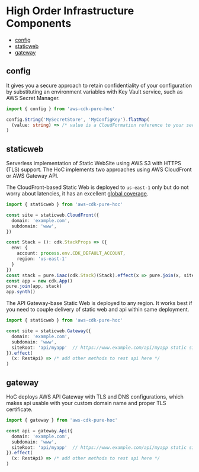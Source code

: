 # High Order Infrastructure Components

* [config](#config)
* [staticweb](#staticweb)
* [gateway](#gateway)


## config

It gives you a secure approach to retain confidentiality of your configuration by substituting an environment variables with Key Vault service, such as AWS Secret Manager.

```typescript
import { config } from 'aws-cdk-pure-hoc'

config.String('MySecretStore', 'MyConfigKey').flatMap(
  (value: string) => /* value is a CloudFormation reference to your secret */
)
```


## staticweb

Serverless implementation of Static WebSite using AWS S3 with HTTPS (TLS) support. The HoC implements two approaches using AWS CloudFront or AWS Gateway API. 

The CloudFront-based Static Web is deployed to `us-east-1` only but do not worry about latencies, it has an excellent [global coverage](https://aws.amazon.com/cloudfront/features/).

```typescript
import { staticweb } from 'aws-cdk-pure-hoc'

const site = staticweb.CloudFront({
  domain: 'example.com',
  subdomain: 'www',
})

const Stack = (): cdk.StackProps => ({
  env: {
    account: process.env.CDK_DEFAULT_ACCOUNT,
    region: 'us-east-1'
  }
})
const stack = pure.iaac(cdk.Stack)(Stack).effect(x => pure.join(x, site))
const app = new cdk.App()
pure.join(app, stack)
app.synth()
```

The API Gateway-base Static Web is deployed to any region. It works best if you need to couple delivery of static web and api within same deployment. 

```typescript
import { staticweb } from 'aws-cdk-pure-hoc'

const site = staticweb.Gateway({
  domain: 'example.com',
  subdomain: 'www',
  siteRoot: 'api/myapp'  // https://www.example.com/api/myapp static site endpoint
}).effect(
  (x: RestApi) => /* add other methods to rest api here */
)
```


## gateway

HoC deploys AWS API Gateway with TLS and DNS configurations, which makes api usable with your custom domain name and proper TLS certificate.

```typescript
import { gateway } from 'aws-cdk-pure-hoc'

const api = gateway.Api({
  domain: 'example.com',
  subdomain: 'www',
  siteRoot: 'api/myapp'  // https://www.example.com/api/myapp static site endpoint
}).effect(
  (x: RestApi) => /* add other methods to rest api here */
)
```
